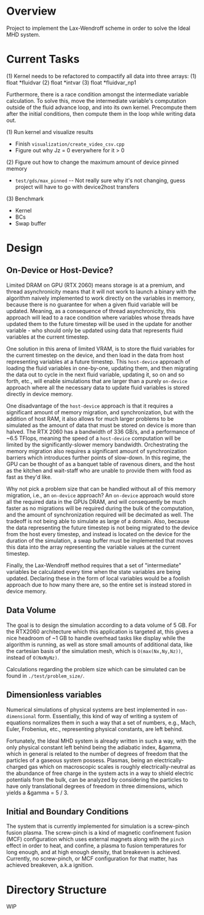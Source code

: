 # Overview
Project to implement the Lax-Wendroff scheme in order to solve the Ideal MHD system.

# Current Tasks
(1) Kernel needs to be refactored to compactify all data into three arrays:
    (1) float *fluidvar
    (2) float *intvar
    (3) float *fluidvar_np1

Furthermore, there is a race condition amongst the intermediate variable calculation. To solve this, move the intermediate variable's computation outside of
the fluid advance loop, and into its own kernel. Precompute them after the initial conditions, then compute them in the loop while writing data out.   

(1) Run kernel and visualize results
- Finish `visualization/create_video_csv.cpp`
- Figure out why Jz = 0 everywhere for it > 0

(2) Figure out how to change the maximum amount of device pinned memory
- `test/gds/max_pinned` 
-- Not really sure why it's not changing, guess project will have to go with device2host transfers

(3) Benchmark
- Kernel
- BCs
- Swap buffer

# Design
## On-Device or Host-Device?
Limited DRAM on GPU (RTX 2060) means storage is at a premium, and thread asynchronicity means that it will not work to launch a binary with the algorithm naively implemented to work directly on the variables in memory, because there is no guarantee for when a given fluid variable will be updated. Meaning, as a consequence of thread asynchronicity, this approach will lead to a race condition where variables whose threads have updated them to the future timestep will be used in the update for another variable - who should only be updated using data that represents fluid variables at the current timestep. 

One solution in this arena of limited VRAM, is to store the fluid variables for the current timestep on the device, and then load in the data from host representing variables at a future timestep. This `host-device` approach of loading the fluid variables in one-by-one, updating them, and then migrating the data out to cycle in the next fluid variable, updating it, so on and so forth, etc., will enable simulations that are larger than a purely `on-device` approach where all the necessary data to update fluid variables is stored directly in device memory.

One disadvantage of the `host-device` approach is that it requires a significant amount of memory migration, and synchronization, but with the addition of host RAM, it also allows for much larger problems to be simulated as the amount of data that must be stored on device is more than halved. The RTX 2060 has a bandwidth of 336 GB/s, and a performance of ~6.5 TFlops, meaning the speed of a `host-device` computation will be limited by the significantly-slower memory bandwidth. Orchestrating the memory migration also requires a significant amount of synchronization barriers which introduces further points of slow-down. In this regime, the GPU can be thought of as a banquet table of ravenous diners, and the host as the kitchen and wait-staff who are unable to provide them with food as fast as they'd like.   

Why not pick a problem size that can be handled without all of this memory migration, i.e., an `on-device` approach? An `on-device` approach would store all the required data in the GPUs DRAM, and will consequently be much faster as no migrations will be required during the bulk of the computation, and the amount of synchronization required will be decimated as well. The tradeoff is not being able to simulate as large of a domain. Also, because the data representing the future timestep is not being migrated to the device from the host every timestep, and instead is located on the device for the duration of the simulation, a swap buffer must be implemented that moves this data into the array representing the variable values at the current timestep.   

Finally, the Lax-Wendroff method requires that a set of "intermediate" variables be calculated every time when the state variables are being updated. Declaring these in the form of local variables would be a foolish approach due to how many there are, so the entire set is instead stored in device memory.   

## Data Volume
The goal is to design the simulation according to a data volume of 5 GB. For the RTX2060 architecture which this application is targeted at, this gives a nice headroom of ~1 GB to handle overhead tasks like display while the algorithm is running, as well as store small amounts of additional data, like the cartesian basis of the simulation mesh, which is `O(max(Nx,Ny,Nz))`, instead of `O(NxNyNz)`. 

Calculations regarding the problem size which can be simulated can be found in `./test/problem_size/`.

## Dimensionless variables
Numerical simulations of physical systems are best implemented in `non-dimensional` form. Essentially, this kind of way of writing a system of equations normalizes them in such a way that a set of numbers, e.g., Mach, Euler, Frobenius, etc., representing physical constants, are left behind.

Fortunately, the Ideal MHD system is already written in such a way, with the only physical constant left behind being the adiabatic index, &gamma, which in general is related to the number of degrees of freedom that the particles of a gaseous system possess. Plasmas, being an electrically-charged gas which on macroscopic scales is roughly electrically-neutral as the abundance of free charge in the system acts in a way to shield electric potentials from the bulk, can be analyzed by considering the particles to have only translational degrees of freedom in three dimensions, which yields a &gamma = 5 / 3.    

## Initial and Boundary Conditions
The system that is currently implemented for simulation is a screw-pinch fusion plasma. The screw-pinch is a kind of magnetic confinement fusion (MCF) configuration which uses external magnets along with the `pinch` effect in order to heat, and confine, a plasma to fusion temperatures for long enough, and at high enough density, that breakeven is achieved. Currently, no screw-pinch, or MCF configuration for that matter, has achieved breakeven, a.k.a ignition. 

# Directory Structure
WIP